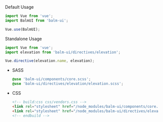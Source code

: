 Default Usage

```js
import Vue from 'vue';
import BalmUI from 'balm-ui';

Vue.use(BalmUI);
```

Standalone Usage

```js
import Vue from 'vue';
import elevation from 'balm-ui/directives/elevation';

Vue.directive(elevation.name, elevation);
```

- SASS
  ```css
  @use 'balm-ui/components/core.scss';
  @use 'balm-ui/directives/elevation/elevation.scss';
  ```
- CSS
  ```html
  <!-- build:css css/vendors.css -->
  <link rel="stylesheet" href="/node_modules/balm-ui/components/core.css" />
  <link rel="stylesheet" href="/node_modules/balm-ui/directives/elevation/elevation.css" />
  <!-- endbuild -->
  ```

